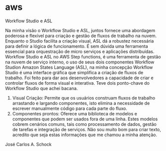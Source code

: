 # aws
Workflow Studio e ASL

Na minha visão o Workflow Studio e ASL, juntos fornece uma abordagem poderosa e flexível para criação e gestão de fluxos de trabalho na nuvem. Enquanto o Studio facilita a criação visual, ASL dá a robustez necessária para definir a lógica de funcionamento. É sem dúvida uma ferramenta essencial para orquestração de micro serviços e aplicações distribuídas.
Workflow Studio e ASL no AWS Step functions, é uma ferramenta de gestão na nuvem de serviço interno, o uso de seus dois componentes Workflow Studion Amazon States Language (ASL), na minha concepção Workflow Studio é uma interface gráfica que simplifica a criação de fluxos de trabalho. Foi feito para dar aos desenvolvedores a capacidade de criar e controlar fluxos de forma visual e interativa. Teve dois ponto-chave do Workflow Studio que achei bacana.
1.	Visual Criação:
Permite que os usuários construam fluxos de trabalho arrastando e largando componentes, isto elimina a necessidade de escrever manualmente código para cada parte do fluxo. 
2.	Componentes prontos:
Oferece uma biblioteca de modelos e componentes que podem ser usados fora de uma linha. Estes modelos cobrem cenários comuns, tais como processamento de dados, gestão de tarefas e integração de serviços.
Não sou muito bom para criar texto, acredito que seja estas informações que me chamou a minha atenção.

José Carlos A. Schock
